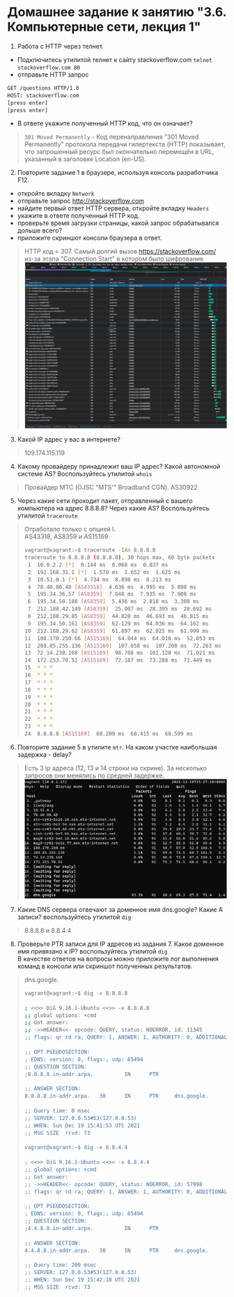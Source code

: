 # Домашнее задание к занятию "3.6. Компьютерные сети, лекция 1"

1. Работа c HTTP через телнет.
- Подключитесь утилитой телнет к сайту stackoverflow.com
`telnet stackoverflow.com 80`
- отправьте HTTP запрос
```bash
GET /questions HTTP/1.0
HOST: stackoverflow.com
[press enter]
[press enter]
```
- В ответе укажите полученный HTTP код, что он означает?
> `301 Moved Permanently` - Код перенаправления "301 Moved Permanently" протокола передачи гипертекста (HTTP) показывает, 
> что запрошенный ресурс был окончательно перемещён в URL, указанный в заголовке Location (en-US). 
2. Повторите задание 1 в браузере, используя консоль разработчика F12.
- откройте вкладку `Network`
- отправьте запрос http://stackoverflow.com
- найдите первый ответ HTTP сервера, откройте вкладку `Headers`
- укажите в ответе полученный HTTP код.
- проверьте время загрузки страницы, какой запрос обрабатывался дольше всего?
- приложите скриншот консоли браузера в ответ.
> HTTP код = 307. Самый долгий вызов https://stackoverflow.com/ из-за этапа "Connection Start" в котором было шифрование
> ![](../../picture/homework_3.6/3.6.2.png)
3. Какой IP адрес у вас в интернете?
> 109.174.115.119 
4. Какому провайдеру принадлежит ваш IP адрес? Какой автономной системе AS? Воспользуйтесь утилитой `whois`
> Провайдер МТС (OJSC "MTS'" Broadband CGN). 
> AS30922
5. Через какие сети проходит пакет, отправленный с вашего компьютера на адрес 8.8.8.8? Через какие AS? Воспользуйтесь утилитой `traceroute`
> Отработало только с опцией I.  
> AS43318, AS8359 и AS15169
> ```bash
> vagrant@vagrant:~$ traceroute -IAn 8.8.8.8
> traceroute to 8.8.8.8 (8.8.8.8), 30 hops max, 60 byte packets
>  1  10.0.2.2 [*]  0.144 ms  0.068 ms  0.037 ms
>  2  192.168.31.1 [*]  1.570 ms  1.652 ms  1.625 ms
>  3  10.51.0.1 [*]  4.734 ms  8.098 ms  8.213 ms
>  4  78.40.80.48 [AS43318]  4.636 ms  4.995 ms  5.098 ms
>  5  195.34.36.57 [AS8359]  7.848 ms  7.935 ms  7.908 ms
>  6  195.34.50.188 [AS8359]  5.436 ms  2.818 ms  3.308 ms
>  7  212.188.42.149 [AS8359]  25.007 ms  28.395 ms  28.692 ms
>  8  212.188.29.85 [AS8359]  44.820 ms  46.693 ms  46.815 ms
>  9  195.34.50.161 [AS8359]  62.129 ms  64.036 ms  64.162 ms
> 10  212.188.29.82 [AS8359]  61.897 ms  62.025 ms  61.999 ms
> 11  108.170.250.66 [AS15169]  64.044 ms  64.016 ms  52.853 ms
> 12  209.85.255.136 [AS15169]  107.058 ms  107.208 ms  72.203 ms
> 13  72.14.238.168 [AS15169]  98.708 ms  101.120 ms  71.021 ms
> 14  172.253.70.51 [AS15169]  72.187 ms  73.288 ms  73.449 ms
> 15  * * *
> 16  * * *
> 17  * * *
> 18  * * *
> 19  * * *
> 20  * * *
> 21  * * *
> 22  * * *
> 23  * * *
> 24  8.8.8.8 [AS15169]  68.209 ms  68.415 ms  68.599 ms
> ```
6. Повторите задание 5 в утилите `mtr`. На каком участке наибольшая задержка - delay?
> Есть 3 ip адреса (12, 13 и 14 строки на скрине). За несколько запросов они менялись по средней задержке.  
> ![](../../picture/homework_3.6/3.6.6.png)
7. Какие DNS сервера отвечают за доменное имя dns.google? Какие A записи? воспользуйтесь утилитой `dig`
> 8.8.8.8 и 8.8.4.4
8. Проверьте PTR записи для IP адресов из задания 7. Какое доменное имя привязано к IP? воспользуйтесь утилитой `dig`  
В качестве ответов на вопросы можно приложите лог выполнения команд в консоли или скриншот полученных результатов.
> dns.google.
> ```bash
> vagrant@vagrant:~$ dig -x 8.8.8.8
> 
> ; <<>> DiG 9.16.1-Ubuntu <<>> -x 8.8.8.8
> ;; global options: +cmd
> ;; Got answer:
> ;; ->>HEADER<<- opcode: QUERY, status: NOERROR, id: 11345
> ;; flags: qr rd ra; QUERY: 1, ANSWER: 1, AUTHORITY: 0, ADDITIONAL: 1
> 
> ;; OPT PSEUDOSECTION:
> ; EDNS: version: 0, flags:; udp: 65494
> ;; QUESTION SECTION:
> ;8.8.8.8.in-addr.arpa.          IN      PTR
> 
> ;; ANSWER SECTION:
> 8.8.8.8.in-addr.arpa.   30      IN      PTR     dns.google.
> 
> ;; Query time: 0 msec
> ;; SERVER: 127.0.0.53#53(127.0.0.53)
> ;; WHEN: Sun Dec 19 15:41:53 UTC 2021
> ;; MSG SIZE  rcvd: 73
> 
> vagrant@vagrant:~$ dig -x 8.8.4.4
> 
> ; <<>> DiG 9.16.1-Ubuntu <<>> -x 8.8.4.4
> ;; global options: +cmd
> ;; Got answer:
> ;; ->>HEADER<<- opcode: QUERY, status: NOERROR, id: 57998
> ;; flags: qr rd ra; QUERY: 1, ANSWER: 1, AUTHORITY: 0, ADDITIONAL: 1
> 
> ;; OPT PSEUDOSECTION:
> ; EDNS: version: 0, flags:; udp: 65494
> ;; QUESTION SECTION:
> ;4.4.8.8.in-addr.arpa.          IN      PTR
> 
> ;; ANSWER SECTION:
> 4.4.8.8.in-addr.arpa.   30      IN      PTR     dns.google.
> 
> ;; Query time: 200 msec
> ;; SERVER: 127.0.0.53#53(127.0.0.53)
> ;; WHEN: Sun Dec 19 15:42:18 UTC 2021
> ;; MSG SIZE  rcvd: 73
> ```